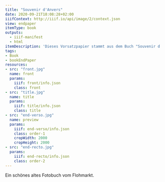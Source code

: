 ```yaml
---
title: "Souvenir d'Anvers"
date: 2020-09-21T18:08:28+02:00
iiifContext: http://iiif.io/api/image/2/context.json
view: endpaper
itemType: book
outputs:
  - iiif-manifest
  - html
itemDescription: 'Dieses Vorsatzpapier stammt aus dem Buch "Souvenir d''Anvers", erschienen um 1900 in Antwerpen. <a class="worldcat" href="http://www.worldcat.org/oclc/647827191">&nbsp;</a>'
tags:
- Book
- bookEndPaper
resources:
- src: "front.jpg"
  name: front
  params:
    iiif: front/info.json
    class: front
- src: "title.jpg"
  name: title
  params:
    iiif: title/info.json
    class: title
- src: "end-verso.jpg"
  name: preview
  params:
    iiif: end-verso/info.json
    class: order-1
    cropWidth: 2000
    cropHeight: 2000
- src: "end-recto.jpg"
  params:
    iiif: end-recto/info.json
    class: order-2
---
```


Ein schönes altes Fotobuch vom Flohmarkt.

<!--more-->
